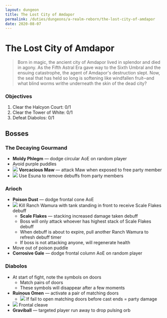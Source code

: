 ```yaml
---
layout: dungeon
title: The Lost City of Amdapor
permalink: /duties/dungeons/a-realm-reborn/the-lost-city-of-amdapor
date: 2020-08-07
---
```


# The Lost City of Amdapor

> Born in magic, the ancient city of Amdapor lived in splendor and died in agony. As the Fifth Astral Era gave way to the Sixth Umbral and the ensuing catastrophe, the agent of Amdapor's destruction slept. Now, the seal that has held so long is softening like windfallen fruit─and what blind worms writhe underneath the skin of the dead city?

### Objectives

1. Clear the Halcyon Court: 0/1
2. Clear the Tower of White: 0/1
3. Defeat Diabolos: 0/1

## Bosses

### The Decaying Gourmand

- **Moldy Phlegm** — dodge circular AoE on random player
- Avoid purple puddles
- ![](/assets/icons/role-dps.png) **Vorcacious Maw** — attack Maw when exposed to free party member
- ![](/assets/icons/role-healer.png) Use Esuna to remove debuffs from party members

### Arioch

- **Poison Dust** — dodge frontal cone AoE
- ![](/assets/icons/role-tank.png) Kill Ranch Wamura with tank standing in front to receive Scale Flakes debuff
  - **Scale Flakes** — stacking increased damage taken debuff
  - Boss will only attack whoever has highest stack of Scale Flakes debuff
  - When debuff is about to expire, pull another Ranch Wamura to refresh debuff timer
  - If boss is not attacking anyone, will regenerate health
- Move out of poison puddle
- **Corrosive Gale** — dodge frontal column AoE on random player

### Diabolos

- At start of fight, note the symbols on doors
  - Match pairs of doors
  - These symbols will disappear after a few moments
- **Ruinous Omen** — activate a pair of matching doors
  - ![](/assets/icons/role-healer.png) If fail to open matching doors before cast ends = party damage
- ![](/assets/icons/role-tank.png) Frontal cleave
- **Graviball** — targeted player run away to drop pulsing orb

